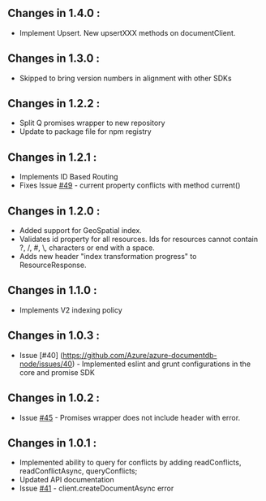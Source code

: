 ## Changes in 1.4.0 : ##

- Implement Upsert. New upsertXXX methods on documentClient. 

## Changes in 1.3.0 : ##

- Skipped to bring version numbers in alignment with other SDKs

## Changes in 1.2.2 : ##

- Split Q promises wrapper to new repository
- Update to package file for npm registry

## Changes in 1.2.1 : ##

- Implements ID Based Routing
- Fixes Issue [#49](https://github.com/Azure/azure-documentdb-node/issues/49) - current property conflicts with method current()

## Changes in 1.2.0 : ##

- Added support for GeoSpatial index.
- Validates id property for all resources. Ids for resources cannot contain ?, /, #, \\, characters or end with a space. 
- Adds new header "index transformation progress" to ResourceResponse.

## Changes in 1.1.0 : ##

- Implements V2 indexing policy

## Changes in 1.0.3 : ##

- Issue [#40] (https://github.com/Azure/azure-documentdb-node/issues/40) - Implemented eslint and grunt configurations in the core and promise SDK

## Changes in 1.0.2 : ##

- Issue [#45](https://github.com/Azure/azure-documentdb-node/issues/45) - Promises wrapper does not include header with error.

## Changes in 1.0.1 : ##

- Implemented ability to query for conflicts by adding readConflicts, readConflictAsync, queryConflicts;
- Updated API documentation
- Issue [#41](https://github.com/Azure/azure-documentdb-node/issues/41) - client.createDocumentAsync error  
